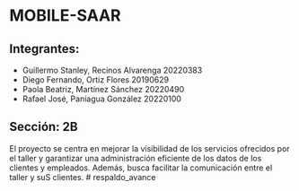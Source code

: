 ﻿# MOBILE-SAAR

## Integrantes:
- Guillermo Stanley, Recinos Alvarenga		20220383
- Diego Fernando, Ortiz Flores				    20190629
- Paola Beatriz, Martínez Sánchez			    20220490
- Rafael José, Paniagua González			    20220100

## Sección: 2B

El proyecto se centra en mejorar la visibilidad de los servicios ofrecidos por el taller y garantizar una administración eficiente de los datos de los clientes y empleados. Además, busca facilitar la comunicación entre el taller y suS clientes.
#   r e s p a l d o _ a v a n c e  
 